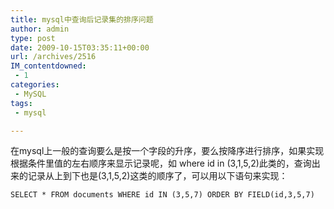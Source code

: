 ```yaml
---
title: mysql中查询后记录集的排序问题
author: admin
type: post
date: 2009-10-15T03:35:11+00:00
url: /archives/2516
IM_contentdowned:
 - 1
categories:
 - MySQL
tags:
 - mysql

---
```

在mysql上一般的查询要么是按一个字段的升序，要么按降序进行排序，如果实现根据条件里值的左右顺序来显示记录呢，如 where id in (3,1,5,2)此类的，查询出来的记录从上到下也是(3,1,5,2)这类的顺序了，可以用以下语句来实现：

```
SELECT * FROM documents WHERE id IN (3,5,7) ORDER BY FIELD(id,3,5,7)
```